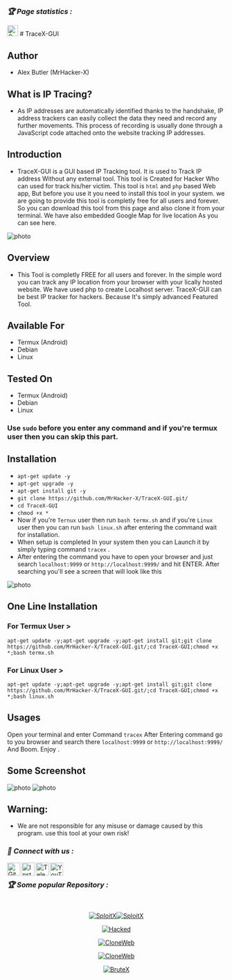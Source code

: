 <h3><b><i>🏆 Page statistics :</i></b></h3>
<a href="https://github.com/MrHacker-X/TraceX-GUI"><img height="25" title="Counter" src="https://komarev.com/ghpvc/?username=MrHacker-X&color=blueviolet&style=flat-square"></a>
# TraceX-GUI

## Author
+ Alex Butler (MrHacker-X)

## What is IP Tracing?
+ As IP addresses are automatically identified thanks to the handshake, IP address trackers can easily collect the data they need and record any further movements. This process of recording is usually done through a JavaScript code attached onto the website tracking IP addresses.

## Introduction
+ TraceX-GUI is a GUI based IP Tracking tool. It is used to Track IP address Without any external tool. This tool is Created for Hacker Who can used for track his/her victim. This tool is `html` and `php` based Web app, But before you use it you need to install this tool in your system. we are going to provide this tool is completly free for all users and forever. So you can download this tool from this page and also clone it from your terminal. We have also embedded Google Map for live location As you can see here.

![photo](https://raw.githubusercontent.com/MrHacker-X/TraceX-GUI/main/.img/IMG_20220816_202206.jpg)

## Overview
+ This Tool is completly FREE for all users and forever. In the simple word you can track any IP location from your browser with your lically hosted website. We have used php to create Localhost server. TraceX-GUI can be best IP tracker for hackers. Because It's simply advanced Featured Tool.

## Available For
+ Termux (Android)
+ Debian
+ Linux

## Tested On
+ Termux (Android)
+ Debian
+ Linux

### Use `sudo` before you enter any command and if you're termux user then you can skip this part.
## Installation

+ `apt-get update -y`
+ `apt-get upgrade -y`
+ `apt-get install git -y`
+ `git clone https://github.com/MrHacker-X/TraceX-GUI.git/`
+ `cd TraceX-GUI`
+ `chmod +x *`
+ Now if you're `Ternux` user then run `bash termx.sh` and if you're `Linux` user then you can run `bash linux.sh` after entering the command wait for installation.
+ When setup is completed In your system then you can Launch it by simply typing command `tracex` .
+ After entering the command you have to open your browser and just search `localhost:9999` or `http://localhost:9999/` and hit ENTER. After searching you'll see a screen that will look like this

![photo](https://raw.githubusercontent.com/MrHacker-X/TraceX-GUI/main/.img/IMG_20220816_202421.jpg)

## One Line Installation
### For Termux User >

```
apt-get update -y;apt-get upgrade -y;apt-get install git;git clone https://github.com/MrHacker-X/TraceX-GUI.git/;cd TraceX-GUI;chmod +x *;bash termx.sh
```

### For Linux User >
```
apt-get update -y;apt-get upgrade -y;apt-get install git;git clone https://github.com/MrHacker-X/TraceX-GUI.git/;cd TraceX-GUI;chmod +x *;bash linux.sh
```

## Usages

Open your terminal and enter Command
`tracex`
After Entering command go to you browser and search there 
`localhost:9999` or `http://localhost:9999/`
And Boom. Enjoy .

## Some Screenshot
![photo](https://raw.githubusercontent.com/MrHacker-X/TraceX-GUI/main/.img/Screenshot_2022-08-16-20-22-14-420_com.android.chrome.jpg)
![photo](https://raw.githubusercontent.com/MrHacker-X/TraceX-GUI/main/.img/Screenshot_2022-08-16-20-20-57-092_com.android.chrome.jpg)

## Warning:
+ We are not responsible for any misuse or damage caused by this program. use this tool at your own risk!

<h3><b><i>📡 Connect with us :</i></b></h3>
<a href="https://github.com/MrHacker-X/"><img align="left" title="Github" alt="Github" width="30px" src="https://raw.githubusercontent.com/MrHacker-X/MrHacker-X/main/assets/github.png" /></a>
<a href="https://instagram.com/hackerxmr/"><img align="left" title="Instagram" alt="Instagram" width="30px" src="https://raw.githubusercontent.com/MrHacker-X/MrHacker-X/main/assets/instagram.png" /></a>
<a href="https://t.me/mrhackersx/"><img align="left" title="Telegram" alt="Telegram" width="30px" src="https://raw.githubusercontent.com/MrHacker-X/MrHacker-X/main/assets/telegram.png" /></a>
<a href="https://youtube.com/c/Sololex/"><img align="left" title="YouTube" alt="YouTube" width="30px" src="https://raw.githubusercontent.com/MrHacker-X/MrHacker-X/main/assets/youtube.png" /></a>
<br>
<h3><b><i>🏆 Some popular Repository :</i></b></h3>
<br>
<p align="center"><a href="https://github.com/MrHacker-X/SploitX.git/"><img title="SploitX" src="https://github-readme-stats.vercel.app/api/pin/?username=MrHacker-X&repo=<p align="center"><a href="https://github.com/MrHacker-X/SploitX.git/"><img title="SploitX" src="https://github-readme-stats.vercel.app/api/pin/?username=MrHacker-X&repo=SploitX&theme=radical"></a>
<p align="center"><a href="https://github.com/MrHacker-X/Hacked.git/"><img title="Hacked" src="https://github-readme-stats.vercel.app/api/pin/?username=MrHacker-X&repo=Hacked&theme=radical"></a>
<p align="center"><a href="https://github.com/MrHacker-X/TraceX.git/"><img title="CloneWeb" src="https://github-readme-stats.vercel.app/api/pin/?username=MrHacker-X&repo=CloneWeb&theme=radical"></a>
<p align="center"><a href="https://github.com/MrHacker-X/CloneWeb.git/"><img title="CloneWeb" src="https://github-readme-stats.vercel.app/api/pin/?username=MrHacker-X&repo=CloneWeb&theme=radical"></a>
<p align="center"><a href="https://github.com/MrHacker-X/BruteX.git/"><img title="BruteX" src="https://github-readme-stats.vercel.app/api/pin/?username=MrHacker-X&repo=BruteX&theme=radical"></a>


